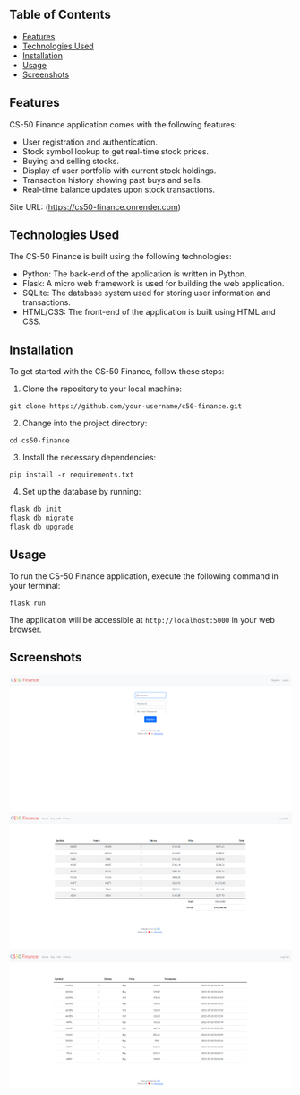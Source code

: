 ## Table of Contents

- [Features](#features)
- [Technologies Used](#technologies-used)
- [Installation](#installation)
- [Usage](#usage)
- [Screenshots](#screenshots)

## Features

CS-50 Finance application comes with the following features:

- User registration and authentication.
- Stock symbol lookup to get real-time stock prices.
- Buying and selling stocks.
- Display of user portfolio with current stock holdings.
- Transaction history showing past buys and sells.
- Real-time balance updates upon stock transactions.

Site URL: (https://cs50-finance.onrender.com)


## Technologies Used

The CS-50 Finance is built using the following technologies:

- Python: The back-end of the application is written in Python.
- Flask: A micro web framework is used for building the web application.
- SQLite: The database system used for storing user information and transactions.
- HTML/CSS: The front-end of the application is built using HTML and CSS.


## Installation

To get started with the CS-50 Finance, follow these steps:

1. Clone the repository to your local machine:

```
git clone https://github.com/your-username/c50-finance.git
```

2. Change into the project directory:

```
cd cs50-finance
```

3. Install the necessary dependencies:

```
pip install -r requirements.txt
```

4. Set up the database by running:

```
flask db init
flask db migrate
flask db upgrade
```

## Usage

To run the CS-50 Finance application, execute the following command in your terminal:

```
flask run
```

The application will be accessible at `http://localhost:5000` in your web browser.

## Screenshots

![register](static/register.png)
![index](static/index.png)
![history](static/history.png)

